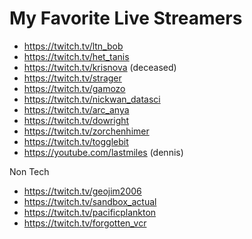 # My Favorite Live Streamers

* <https://twitch.tv/ltn_bob>
* <https://twitch.tv/het_tanis>
* <https://twitch.tv/krisnova> (deceased)
* <https://twitch.tv/strager>
* <https://twitch.tv/gamozo>
* <https://twitch.tv/nickwan_datasci>
* <https://twitch.tv/arc_anya>
* <https://twitch.tv/dowright>
* <https://twitch.tv/zorchenhimer>
* <https://twitch.tv/togglebit>
* <https://youtube.com/lastmiles> (dennis)

Non Tech

* <https://twitch.tv/geojim2006>
* <https://twitch.tv/sandbox_actual>
* <https://twitch.tv/pacificplankton>
* <https://twitch.tv/forgotten_vcr>
